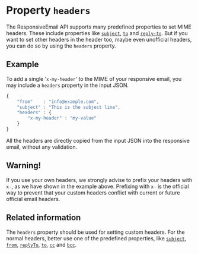 # Property `headers`

The ResponsiveEmail API supports many predefined properties to set MIME headers. 
These include properties like [`subject`](ResponsiveEmail/json/property-subject), 
[`to`](ResponsiveEmail/json/property-to) and [`reply-to`](ResponsiveEmail/json/property-reply-to). 
But if you want to set other headers in the header too, maybe even unofficial 
headers, you can do so by using the `headers` property.

## Example

To add a single '`x-my-header`' to the MIME of your responsive email, you may 
include a `headers` property in the input JSON.

```javascript
{
    "from"    : "info@example.com",
    "subject" : "This is the subject line",
    "headers" : {
        "x-my-header" : "my-value"
    }
}
```

All the headers are directly copied from the input JSON into the responsive
email, without any validation.

## Warning!

If you use your own headers, we strongly advise to prefix your headers with `x-`, 
as we have shown in the example above. Prefixing with `x-` is the official way 
to prevent that your custom headers conflict with current or future official 
email headers.

## Related information

The `headers` property should be used for setting custom headers. For the normal 
headers, better use one of the predefined properties, like [`subject`](ResponsiveEmail/json/property-subject), 
[`from`](ResponsiveEmail/json/property-from), 
[`replyTo`](ResponsiveEmail/json/property-reply-to), 
[`to`](ResponsiveEmail/json/property-to), 
[`cc`](ResponsiveEmail/json/property-cc) 
and [`bcc`](ResponsiveEmail/json/property-bcc).
